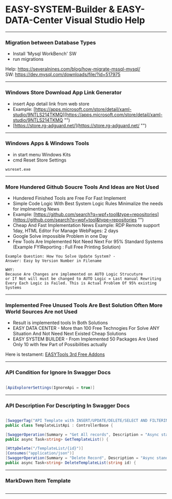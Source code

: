 ﻿<a name='assembly'></a>
# EASY-SYSTEM-Builder & EASY-DATA-Center Visual Studio Help

---

### Migration between Database Types
* Install 'Mysql WorkBench' SW
* run migrations 

Help: https://severalnines.com/blog/how-migrate-mssql-mysql/  
SW: https://dev.mysql.com/downloads/file/?id=517975  

---

### Windows Store Download App Link Generator
* insert App detail link from web store
* Example: [https://apps.microsoft.com/store/detail/xaml-studio/9NTLS214TKMQ](https://apps.microsoft.com/store/detail/xaml-studio/9NTLS214TKMQ "")  
* [https://store.rg-adguard.net/](https://store.rg-adguard.net/ "")   

---

### Windows Apps & Windows Tools
* in start menu Windows Kits
* cmd Reset Store Settings
```
wsreset.exe
```

---


### More Hundered Github Soucre Tools And Ideas are Not Used
* Hundered Finished Tools are Free For Fast Implement
* Simple Code Logic With Best System Logic Rules Minimalize the needs for implmenting News
* Example: [https://github.com/search?q=wpf+tool&type=repositories](https://github.com/search?q=wpf+tool&type=repositories "")
* Cheap And Fast Implementation News Example: RDP Remote support 1day, HTML Editor For Manage WebPages: 2 days
* Google Solve impossible Problem in one Day
* Few Tools Are Implemented Not Need Next For 95% Standard Systems (Example FYIReporting : Full Free Printing Solution)


```
Example Question: How You Solve Update System? - 
Answer: Easy by Version Number in Filename 

WHY:
Because Are Changes are implemented on AUTO Logic Strucuture
or If Not will must be changed to AUTO Logic = Last manual Rewriting
Every Each Logic is Failed. This is Actual Problem Of 95% existing Systems

```

---

### Implemented Free Unused Tools Are Best Solution Often More World Sources Are not Used
* Result is implemented tools In Both Solutions
* EASY DATA CENTER - More than 100 Free Technogies For Solve ANY Situation And Not Need Next Existed Cheap Solutions
* EASY SYSTEM BUILDER - From Implemented 50 Packages Are Used Only 10 with few Part of Possibilities actually

Here is testament: [EASYTools 3rd Free Addons](./EASYTools_3rdFreeAddons.MD)  

---

### API Condition for Ignore In Swagger Docs

```cs

[ApiExplorerSettings(IgnoreApi = true)]

```

---

### API Description For Descripting In Swagger Docs

```cs

[SwaggerTag("API Template with INSERT/UPDATE/DELETE/SELECT AND FILTERING APIs")]
public class TemplateListApi : ControllerBase {

[SwaggerOperation(Summary = "Get All records", Description = "Async standard select record API", OperationId = "Select all records", Tags = new[] { "TemplateListApi" })]
public async Task<string> GetTemplateList() {

[HttpDelete("/TemplateList/{id}")]
[Consumes("application/json")]
[SwaggerOperation(Summary = "Delete Record", Description = "Async standard Delete record API", OperationId = "Delete Record", Tags = new[] { "TemplateListApi" })]
public async Task<string> DeleteTemplateList(string id) {

```  

---


### MarkDown Item Template  
```cs

```

---